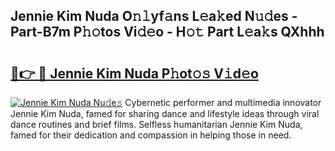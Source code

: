 ## Jennie Kim Nuda O𝚗𝚕yf𝚊ns L𝚎a𝚔ed N𝚞𝚍es - Part-B7m P𝚑𝚘tos Vi𝚍𝚎o - H𝚘𝚝 Part L𝚎a𝚔s QXhhh

# <h2><a href="http://kf8cupi.oniu.top/?m=Jennie+Kim+Nuda">🔗👉 🔴 Jennie Kim Nuda P𝚑ot𝚘𝚜 V𝚒d𝚎o</a></h2>

[![Jennie Kim Nuda Nu𝚍e𝚜](https://i.imgur.com/0qMVB7G.gif)](http://kf8cupi.oniu.top/?m=Jennie+Kim+Nuda)
Cybernetic performer and multimedia innovator Jennie Kim Nuda, famed for sharing dance and lifestyle ideas through viral dance routines and brief films. Selfless humanitarian Jennie Kim Nuda, famed for their dedication and compassion in helping those in need.  
